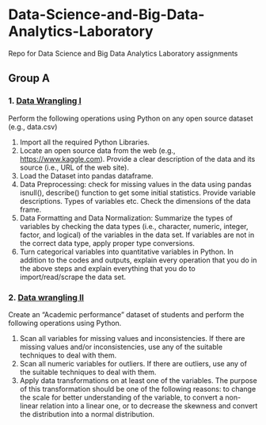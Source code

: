 # Data-Science-and-Big-Data-Analytics-Laboratory
Repo for Data Science and Big Data Analytics Laboratory assignments

## Group A

### 1. [Data Wrangling I](https://github.com/MrNoBody86/Data-Science-and-Big-Data-Analytics-Laboratory/blob/3c48c228184a2b808daad83b0cae8fb794035eb7/A1.ipynb)
Perform the following operations using Python on any open source dataset (e.g., data.csv)
1. Import all the required Python Libraries.
2. Locate an open source data from the web (e.g., https://www.kaggle.com). Provide a clear
 description of the data and its source (i.e., URL of the web site).
3. Load the Dataset into pandas dataframe.
4. Data Preprocessing: check for missing values in the data using pandas isnull(), describe()
function to get some initial statistics. Provide variable descriptions. Types of variables etc.
Check the dimensions of the data frame.
5. Data Formatting and Data Normalization: Summarize the types of variables by checking
the data types (i.e., character, numeric, integer, factor, and logical) of the variables in the
data set. If variables are not in the correct data type, apply proper type conversions.
6. Turn categorical variables into quantitative variables in Python.
In addition to the codes and outputs, explain every operation that you do in the above steps and
explain everything that you do to import/read/scrape the data set.

### 2. [Data wrangling II](https://github.com/MrNoBody86/Data-Science-and-Big-Data-Analytics-Laboratory/tree/d67248057891be3047398574be00c315a2ab2f91/A2)
Create an “Academic performance” dataset of students and perform the following operations using
Python.
1. Scan all variables for missing values and inconsistencies. If there are missing values and/or
inconsistencies, use any of the suitable techniques to deal with them.
2. Scan all numeric variables for outliers. If there are outliers, use any of the suitable
techniques to deal with them.
3. Apply data transformations on at least one of the variables. The purpose of this
transformation should be one of the following reasons: to change the scale for better
understanding of the variable, to convert a non-linear relation into a linear one, or to
decrease the skewness and convert the distribution into a normal distribution.
